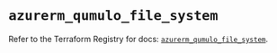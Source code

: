 # `azurerm_qumulo_file_system`

Refer to the Terraform Registry for docs: [`azurerm_qumulo_file_system`](https://registry.terraform.io/providers/hashicorp/azurerm/4.35.0/docs/resources/qumulo_file_system).
